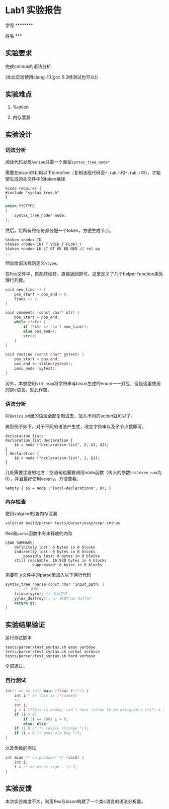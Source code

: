 # Lab1 实验报告
学号 ********

姓名 ***

## 实验要求
完成cminus的语法分析

(本此实验使用clang-10(gcc 9.3经测试也可以))
## 实验难点
1. %union

2. 内存泄漏
## 实验设计
### 词法分析
阅读代码发现`%union`只需一个类型`syntax_tree_node*`

需要在bison中利用以下directive（复制该段代码至`*.tab.h`和`*.tab.c`中），才能使生成的头文件中的token编译
```bison
%code requires {
#include "syntax_tree.h"
}
```
```c
union YYSTYPE
{
    syntax_tree_node* node;
};
```

然后，给所有终结符都分配一个token，方便生成节点。
```bison
%token <node> ID
%token <node> INT_T VOID_T FLOAT_T
%token <node> LE LT GT GE EQ NEQ // rel op
...
```
然后给语法规则定义`%type`。

在flex文件中，匹配终结符，直接返回即可。这里定义了几个helper function来处理行列数。
```c
void new_line () {
    pos_start = pos_end = 0;
    lines += 1;
}

void comments (const char* str) {
    pos_start = pos_end;
    while (*str) {
        if (*str == '\n') new_line();
        else pos_end++;
        str++;
    }
}

void routine (const char* yytext) {
    pos_start = pos_end;
    pos_end += strlen(yytext);
    pass_node (yytext);
}
```
另外，本想使用`std::map`将字符串与bison生成的enum一一对应，但是这里使用的是c语言。就此作罢。
### 语法分析
将`Basics.md`里的语法全部复制进去，加入不同的action就可以了。

典型例子如下，对于不同的语法产生式，改变字符串以及子节点数即可。
```bison
declaration_list:
declaration_list declaration {
    $$ = node ("declaration-list", 2, $1, $2);
}
| declaration {
    $$ = node ("declaration-list", 1, $1);
}

```
几处需要注意的地方：空语句也需要调用node函数（传入的参数`children_num`为0），并且最好使用`%empty`，方便查看。
```bison
%empty { $$ = node ("local-declarations", 0); }
```
### 内存检查
使用valgrind检查内存泄漏
```bash
valgrind build/parser tests/parser/easy/expr.cminus
```
flex和`parse`函数中有未释放的内存
```
LEAK SUMMARY:
    definitely lost: 0 bytes in 0 blocks
    indirectly lost: 0 bytes in 0 blocks
        possibly lost: 0 bytes in 0 blocks
    still reachable: 16,930 bytes in 4 blocks
            suppressed: 0 bytes in 0 blocks
```
需要在.y文件中的parse里加入以下两行代码
```c
syntax_tree *parse(const char *input_path) {
    ... // 省略
    fclose(yyin); // 关闭文件
    yylex_destroy(); // 释放flex buffer
    return gt;
}
```

## 实验结果验证
运行测试脚本
```
tests/parser/test_syntax.sh easy verbose
tests/parser/test_syntax.sh normal verbose
tests/parser/test_syntax.sh hard verbose
```
全部通过。

### 自行测试
```c
int/* no ma_in*/ main (float f/**/) {
    int i/* // this is /*comment
    */;
    int j;
    j = i /*this is wrong, can't have rvalue to be assigned = i+j*/ = i / j + j * 2/3;
    if (i > 0)
        if (i == 100) i = 0;
        else; else;
    if (1.8 /* ?? really strange */);
    if (i = 0 /* good old bug */);
}
```
以及负数的测试
```c
int mian /* on purpose! */ (void) {
    int i;
    i = /* no minus sign - */ 1;
}
```
## 实验反馈
本次实验难度不大，利用flex与bison构建了一个类c语言的语法分析器。
